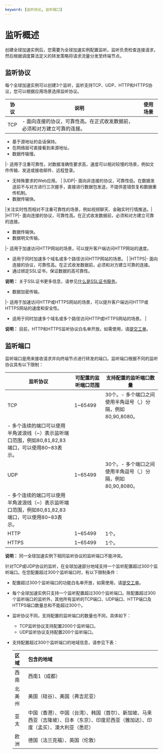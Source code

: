 ```yaml
---
keyword: [监听协议, 监听端口]
---
```


# 监听概述

创建全球加速实例后，您需要为全球加速实例配置监听。监听负责检查连接请求，然后根据调度算法定义的转发策略将请求流量分发至终端节点。

## 监听协议

每个全球加速实例可以创建3个监听，监听支持TCP、UDP、HTTP和HTTPS协议，您可以根据应用场景选择监听协议。

|协议|说明|使用场景|
|--|--|----|
|TCP|-   面向连接的协议，可靠性高。在正式收发数据前，必须和对方建立可靠的连接。
-   基于源地址的会话保持。
-   在网络层可直接看到来源地址。
-   数据传输慢。

|-   适用于注重可靠性，对数据准确性要求高，速度可以相对较慢的场景，例如文件传输、发送或接收邮件、远程登录。
-   无特殊要求的Web应用。 |
|UDP|-   面向非连接的协议，可靠性低。在数据发送前不与对方进行三次握手，直接进行数据包发送，不提供差错恢复和数据重传机制。
-   数据传输快。

|关注实时性而相对不注重可靠性的场景，例如视频聊天、金融实时行情推送。|
|HTTP|-   面向连接的协议，可靠性高。在正式收发数据前，必须和对方建立可靠的连接。
-   数据传输快。
-   数据明文传输。

|-   适用于加速访问HTTP网站的场景，可以提升客户端访问HTTP网站的速度。
-   适用于同时加速多个域名或多个路径访问HTTP网站的场景。 |
|HTTPS|-   面向连接的协议，可靠性高。在正式收发数据前，必须和对方建立可靠的连接。
-   通过绑定SSL证书，保证数据的高可靠性。

**说明：** 关于SSL证书更多信息，请参见[什么是SSL证书服务](/intl.zh-CN/产品简介/什么是SSL证书服务.md)。

-   数据加密传输。

|-   适用于加速访问HTTP或HTTPS网站的场景，可以提升客户端访问HTTP或HTTPS网站的速度和安全性。
-   适用于同时加速多个域名或多个路径访问HTTP或HTTPS网站的场景。 |

**说明：** 目前，HTTP和HTTPS监听协议白名单开放。如需使用，请[提交工单](https://workorder-intl.console.aliyun.com/?spm=5176.11182188.console-base-top.dworkorder.18ae4882n3v6ZW#/ticket/createIndex)。

## 监听端口

监听端口是用来接收请求并向终端节点进行转发的端口。监听端口根据不同的监听协议具有以下限制：

|监听协议|可配置的监听端口范围|支持配置的监听端口数量|
|----|----------|-----------|
|TCP|1~65499|30个。-   多个端口之间使用半角逗号（,）分隔，例如80,90,8080。
-   多个连续的端口可以使用半角波浪线（~）表示监听端口范围，例如80,81,82,83端口，可以使用80~83表示。 |
|UDP|1~65499|30个。-   多个端口之间使用半角逗号（,）分隔，例如80,90,8080。
-   多个连续的端口可以使用半角波浪线（~）表示监听端口范围，例如80,81,82,83端口，可以使用80~83表示。 |
|HTTP|1~65499|1个。|
|HTTPS|1~65499|1个。|

**说明：** 同一全球加速实例下相同监听协议的监听端口不能冲突。

针对TCP或UDP协议的监听，在全球加速部分地域支持一个监听配置超过300个监听端口。在您配置超过300个监听端口时，有以下限制条件：

-   配置超过300个监听端口的功能白名单开放，如需使用，请[提交工单](https://workorder-intl.console.aliyun.com/?spm=5176.11182188.console-base-top.dworkorder.18ae4882n3v6ZW#/ticket/createIndex)。
-   每个全球加速实例只支持一个监听配置超过300个监听端口。除配置超过300个监听端口的监听外，其他所有监听的TCP端口、UDP端口、HTTP端口及HTTPS端口数量总和不能超过300个。
-   监听协议不同，支持配置的监听端口的数量也不同，具体如下：
    -   TCP监听协议支持配置2000个监听端口。
    -   UDP监听协议支持配置200个监听端口。
-   支持配置超过300个监听端口的地域信息，请参见下表：

    |区域|包含的地域|
    |:-|:----|
    |西南|西南1（成都）|
    |北美州|美国（硅谷）、美国（弗吉尼亚）|
    |亚太|中国（香港）、中国（台湾）、韩国（首尔）、新加坡、马来西亚（吉隆坡）、日本（东京）、印度尼西亚（雅加达）、印度（孟买）、澳大利亚（悉尼）|
    |欧洲|德国（法兰克福）、英国（伦敦）|


